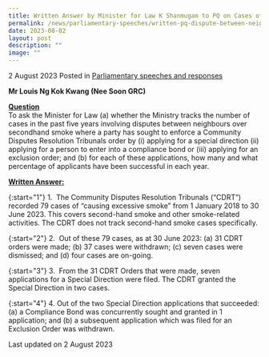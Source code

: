 ```yaml
---
title: Written Answer by Minister for Law K Shanmugam to PQ on Cases of Disputes Between Neighbours Over Second-hand Smoke and Enforcement Orders Sought and Successful
permalink: /news/parliamentary-speeches/written-pq-dispute-between-neighbours-secondhand-smoke/
date: 2023-08-02
layout: post
description: ""
image: ""
---
```

2 August 2023 Posted in [Parliamentary speeches and responses](/news/parliamentary-speeches) 

<b>Mr Louis Ng Kok Kwang (Nee Soon GRC)</b>

<b><u>Question</u></b>
<br>To ask the Minister for Law (a) whether the Ministry tracks the number of cases in the past five years involving disputes between neighbours over secondhand smoke where a party has sought to enforce a Community Disputes Resolution Tribunals order by (i) applying for a special direction (ii) applying for a person to enter into a compliance bond or (iii) applying for an exclusion order; and (b) for each of these applications, how many and what percentage of applicants have been successful in each year. 

<b><u>Written Answer:</u></b>

{:start="1"}
1.&nbsp; The Community Disputes Resolution Tribunals (“CDRT”) recorded 79 cases of “causing excessive smoke” from 1 January 2018 to 30 June 2023. This covers second-hand smoke and other smoke-related activities. The CDRT does not track second-hand smoke cases specifically.

{:start="2"}
2.&nbsp; Out of these 79 cases, as at 30 June 2023: (a) 31 CDRT orders were made; (b) 37 cases were withdrawn; (c) seven cases were dismissed; and (d) four cases are on-going.

{:start="3"}
3.&nbsp; From the 31 CDRT Orders that were made, seven applications for a Special Direction were filed. The CDRT granted the Special Direction in two cases.

{:start="4"}
4. Out of the two Special Direction applications that succeeded: (a) a Compliance Bond was concurrently sought and granted in 1 application; and (b) a subsequent application which was filed for an Exclusion Order was withdrawn.

<p class="right-side-updated">Last updated on 2 August 2023</p>
